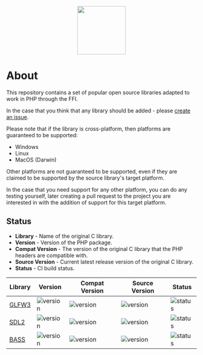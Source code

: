 <p align="center">
    <a href="https://github.com/ffi-libs">
        <img src="https://avatars.githubusercontent.com/u/101121010?s=256" width="128" />
    </a>
</p>

# About

This repository contains a set of popular open source libraries adapted to
work in PHP through the FFI.

In the case that you think that any library should be added - please [create
an issue](https://github.com/php-ffi-libs/.github/issues).

Please note that if the library is cross-platform, then platforms are guaranteed
to be supported:

- Windows
- Linux
- MacOS (Darwin)

Other platforms are not guaranteed to be supported, even if they are claimed
to be supported by the source library's target platform.

In the case that you need support for any other platform, you can do any
testing yourself, later creating a pull request to the project you are
interested in with the addition of support for this target platform.

## Status

- **Library** - Name of the original C library.
- **Version** - Version of the PHP package.
- **Compat Version** - The version of the original C library that the PHP
  headers are compatible with.
- **Source Version** - Current latest release version of the original C library.
- **Status** - CI build status.

| Library                                                | Version                                                           | Compat Version                                                  | Source Version                                                                             | Status                                                                               |
|--------------------------------------------------------|-------------------------------------------------------------------|-----------------------------------------------------------------|--------------------------------------------------------------------------------------------|--------------------------------------------------------------------------------------|
| [GLFW3](https://github.com/php-ffi-libs/glfw3-headers) | ![version](https://poser.pugx.org/ffi-libs/glfw3-headers/version) | ![version](https://img.shields.io/badge/GLFW3-3.3.6-004953.svg) | ![version](https://img.shields.io/github/v/release/glfw/glfw?color=cc3c20&label=GLFW3)     | ![status](https://github.com/php-ffi-libs/glfw3-headers/workflows/build/badge.svg)   |
| [SDL2](https://github.com/php-ffi-libs/sdl2-headers)   | ![version](https://poser.pugx.org/ffi-libs/sdl2-headers/version)  | ![version](https://img.shields.io/badge/SDL2-2.0.20-004953.svg) | ![version](https://img.shields.io/github/v/release/libsdl-org/SDL?color=cc3c20&label=SDL2) | ![status](https://github.com/php-ffi-libs/sdl2-headers/workflows/build/badge.svg)    |
| [BASS](https://github.com/php-ffi-libs/bass-headers)   | ![version](https://poser.pugx.org/ffi-libs/bass-headers/version)  | ![version](https://img.shields.io/badge/BASS-2.4.x-004953.svg)  | ![version](https://img.shields.io/badge/BASS-2.4.16-cc3c20.svg)                            | ![status](https://github.com/php-ffi-libs/bass-headers/workflows/build/badge.svg)    |
